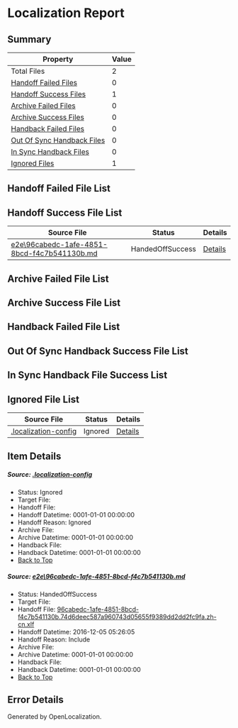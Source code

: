 # <a name='report-top'></a> Localization Report

## Summary
 Property | Value 
 -------- | ----- 
 Total Files | 2
[ Handoff Failed Files ](#handoff-failed-list)| 0
[ Handoff Success Files ](#handoff-success-list)| 1
[ Archive Failed Files ](#archive-failed-list)| 0
[ Archive Success Files ](#archive-success-list)| 0
[ Handback Failed Files ](#handback-failed-list)| 0
[ Out Of Sync Handback Files ](#outofsync-handback-success-list)| 0
[ In Sync Handback Files ](#insync-handback-success-list)| 0
[ Ignored Files ](#ignored-list)| 1

## <a name='handoff-failed-list'></a> Handoff Failed File List

## <a name='handoff-success-list'></a> Handoff Success File List
 Source File | Status | Details 
 ----------- | ------ | ------- 
 [e2e\96cabedc-1afe-4851-8bcd-f4c7b541130b.md](https://github.com/OpenLocalizationTestOrg/ol-test0/blob/c7ac759cbee38d38d06917ab03e6391f16e347c9/e2e/96cabedc-1afe-4851-8bcd-f4c7b541130b.md) | HandedOffSuccess | [Details](#c47a0dd4c6abfa976a7541e766447ef8b68a3ddc1)

## <a name='archive-failed-list'></a> Archive Failed File List

## <a name='archive-success-list'></a> Archive Success File List

## <a name='handback-failed-list'></a> Handback Failed File List

## <a name='outofsync-handback-success-list'></a> Out Of Sync Handback Success File List

## <a name='insync-handback-success-list'></a> In Sync Handback File Success List

## <a name='ignored-list'></a> Ignored File List
 Source File | Status | Details 
 ----------- | ------ | ------- 
 [.localization-config](https://github.com/OpenLocalizationTestOrg/ol-test0/blob/c7ac759cbee38d38d06917ab03e6391f16e347c9/.localization-config) | Ignored | [Details](#c268a05ecaa7ec85942ed632c29928ee5bd6da8d0)

## Item Details
##### <a name='c268a05ecaa7ec85942ed632c29928ee5bd6da8d0'></a> Source: [.localization-config](https://github.com/OpenLocalizationTestOrg/ol-test0/blob/c7ac759cbee38d38d06917ab03e6391f16e347c9/.localization-config)
* Status: Ignored
* Target File: 
* Handoff File: 
* Handoff Datetime: 0001-01-01 00:00:00
* Handoff Reason: Ignored
* Archive File: 
* Archive Datetime: 0001-01-01 00:00:00
* Handback File: 
* Handback Datetime: 0001-01-01 00:00:00
* [Back to Top](#report-top)

##### <a name='c47a0dd4c6abfa976a7541e766447ef8b68a3ddc1'></a> Source: [e2e\96cabedc-1afe-4851-8bcd-f4c7b541130b.md](https://github.com/OpenLocalizationTestOrg/ol-test0/blob/c7ac759cbee38d38d06917ab03e6391f16e347c9/e2e/96cabedc-1afe-4851-8bcd-f4c7b541130b.md)
* Status: HandedOffSuccess
* Target File: 
* Handoff File: [96cabedc-1afe-4851-8bcd-f4c7b541130b.74d6deec587a960743d05655f9389dd2dd2fc9fa.zh-cn.xlf](https://github.com/OpenLocalizationTestOrg/ol-test0-handoff/blob/d7c968bc17e4cc54c867df486187114e43984c30/ol-handoff/OpenLocalizationTestOrg/ol-test0-zhcn/shujia/ht/96cabedc-1afe-4851-8bcd-f4c7b541130b.74d6deec587a960743d05655f9389dd2dd2fc9fa.zh-cn.xlf)
* Handoff Datetime: 2016-12-05 05:26:05
* Handoff Reason: Include
* Archive File: 
* Archive Datetime: 0001-01-01 00:00:00
* Handback File: 
* Handback Datetime: 0001-01-01 00:00:00
* [Back to Top](#report-top)


## Error Details

Generated by OpenLocalization.
